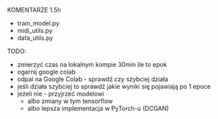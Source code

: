 KOMENTARZE 1.5h
- train_model.py
- midi_utils.py
- data_utils.py



TODO:
- zmierzyć czas na lokalnym kompie 30min ile to epok
- ogarnij google colab
- odpal na Google Colab - sprawdź czy szybciej działa
- jeśli działa szybciej to sprawdź jakie wyniki się pojawiają po 1 epoce
- jeżeli nie - przyjrzeć modelowi
  - albo zmiany w tym tensorflow
  - albo lepsza implementacja w PyTorch-u (DCGAN) 


